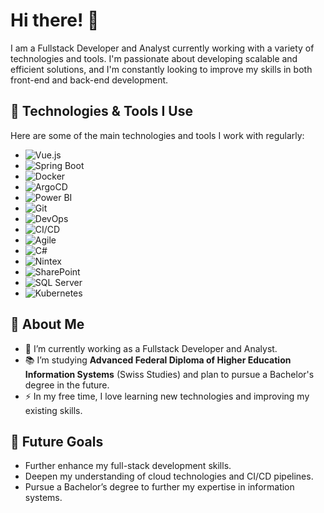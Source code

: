 # Hi there! 👋

I am a Fullstack Developer and Analyst currently working with a variety of technologies and tools. I'm passionate about developing scalable and efficient solutions, and I'm constantly looking to improve my skills in both front-end and back-end development.

## 🚀 Technologies & Tools I Use

Here are some of the main technologies and tools I work with regularly:

- ![Vue.js](https://img.shields.io/badge/-Vue.js-4FC08D?style=flat-square&logo=vue.js&logoColor=white)
- ![Spring Boot](https://img.shields.io/badge/-Spring_Boot-6DB33F?style=flat-square&logo=spring-boot&logoColor=white)
- ![Docker](https://img.shields.io/badge/-Docker-2496ED?style=flat-square&logo=docker&logoColor=white)
- ![ArgoCD](https://img.shields.io/badge/-ArgoCD-EF7B4D?style=flat-square&logo=argo&logoColor=white)
- ![Power BI](https://img.shields.io/badge/-Power_BI-F2C811?style=flat-square&logo=power-bi&logoColor=white)
- ![Git](https://img.shields.io/badge/-Git-F05032?style=flat-square&logo=git&logoColor=white)
- ![DevOps](https://img.shields.io/badge/-DevOps-007ACC?style=flat-square&logo=azure-devops&logoColor=white)
- ![CI/CD](https://img.shields.io/badge/-CI%2FCD-239120?style=flat-square&logo=jenkins&logoColor=white)
- ![Agile](https://img.shields.io/badge/-Agile-0052CC?style=flat-square&logo=jira-software&logoColor=white)
- ![C#](https://img.shields.io/badge/-C%23-239120?style=flat-square&logo=c-sharp&logoColor=white)
- ![Nintex](https://img.shields.io/badge/-Nintex-F57100?style=flat-square&logo=nintex&logoColor=white)
- ![SharePoint](https://img.shields.io/badge/-SharePoint-0078D4?style=flat-square&logo=microsoft-sharepoint&logoColor=white)
- ![SQL Server](https://img.shields.io/badge/-SQL_Server-CC2927?style=flat-square&logo=microsoft-sql-server&logoColor=white)
- ![Kubernetes](https://img.shields.io/badge/-Kubernetes-326CE5?style=flat-square&logo=kubernetes&logoColor=white)

## 💼 About Me

- 🔭 I’m currently working as a Fullstack Developer and Analyst.
- 📚 I’m studying **Advanced Federal Diploma of Higher Education Information Systems** (Swiss Studies) and plan to pursue a Bachelor's degree in the future.
- ⚡ In my free time, I love learning new technologies and improving my existing skills.
  
## 🎯 Future Goals

- Further enhance my full-stack development skills.
- Deepen my understanding of cloud technologies and CI/CD pipelines.
- Pursue a Bachelor’s degree to further my expertise in information systems.
